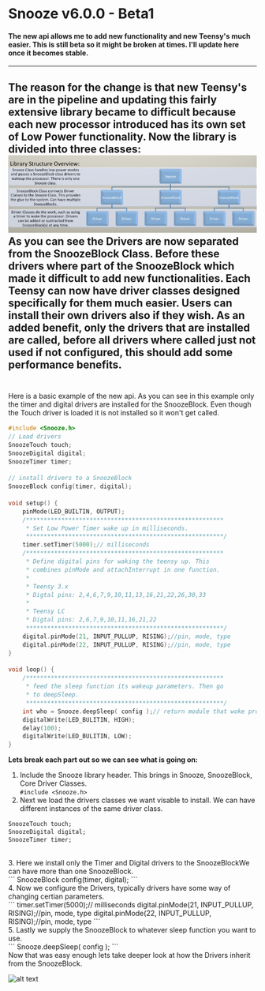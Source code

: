 # Snooze v6.0.0 - Beta1

<h4>The new api allows me to add new functionality and new Teensy's much easier. This is still beta so it might be broken at times. I'll update here once it becomes stable.</h4>

---

The reason for the change is that new Teensy's are in the pipeline and updating this fairly extensive library became to difficult because each new processor introduced has its own set of Low Power functionality. Now the library is divided into three classes:<br>
![alt text](https://github.com/duff2013/Snooze_V6_Beta/blob/master/images/Snooze_Class_Layout/Slide1.png "Snooze Class Layout")<br>
As you can see the Drivers are now separated from the SnoozeBlock Class. Before these drivers where part of the SnoozeBlock which made it difficult to add new functionalities. Each Teensy can now have driver classes designed specifically for them much easier. Users can install their own drivers also if they wish. As an added benefit, only the drivers that are installed are called, before all drivers where called just not used if not configured, this should add some performance benefits. 
<br>
<br>
---
Here is a basic example of the new api. As you can see in this example only the timer and digital drivers are installed for the SnoozeBlock. Even though the Touch driver is loaded it is not installed so it won't get called.
```c++
#include <Snooze.h>
// Load drivers
SnoozeTouch touch;
SnoozeDigital digital;
SnoozeTimer timer;

// install drivers to a SnoozeBlock
SnoozeBlock config(timer, digital);

void setup() {
    pinMode(LED_BUILTIN, OUTPUT);
    /********************************************************
     * Set Low Power Timer wake up in milliseconds.
     ********************************************************/
    timer.setTimer(5000);// milliseconds
    /********************************************************
     * Define digital pins for waking the teensy up. This
     * combines pinMode and attachInterrupt in one function.
     *
     * Teensy 3.x
     * Digtal pins: 2,4,6,7,9,10,11,13,16,21,22,26,30,33
     *
     * Teensy LC
     * Digtal pins: 2,6,7,9,10,11,16,21,22
     ********************************************************/
    digital.pinMode(21, INPUT_PULLUP, RISING);//pin, mode, type
    digital.pinMode(22, INPUT_PULLUP, RISING);//pin, mode, type
}

void loop() {
    /********************************************************
     * feed the sleep function its wakeup parameters. Then go 
     * to deepSleep.
     ********************************************************/
    int who = Snooze.deepSleep( config );// return module that woke processor
    digitalWrite(LED_BULITIN, HIGH);
    delay(100);
    digitalWrite(LED_BULITIN, LOW);
}
```
<b>Lets break each part out so we can see what is going on:</b><br>
1. Include the Snooze library header. This brings in Snooze, SnoozeBlock, Core Driver Classes.<br>
```#include <Snooze.h>```<br>
2. Next we load the drivers classes we want visable to install. We can have different instances of the same driver class.<br>
```
SnoozeTouch touch;
SnoozeDigital digital;
SnoozeTimer timer;
```
<br>
3. Here we install only the Timer and Digital drivers to the SnoozeBlockWe can have more than one SnoozeBlock.<br>
```
SnoozeBlock config(timer, digital);
```
<br>
4. Now we configure the Drivers, typically drivers have some way of changing certian parameters.<br>
```
timer.setTimer(5000);// milliseconds
digital.pinMode(21, INPUT_PULLUP, RISING);//pin, mode, type
digital.pinMode(22, INPUT_PULLUP, RISING);//pin, mode, type
```
<br>
5. Lastly we supply the SnoozeBlock to whatever sleep function you want to use.<br>
```
Snooze.deepSleep( config );
```
<br>
Now that was easy enough lets take deeper look at how the Drivers inherit from the SnoozeBlock.

![alt text](https://github.com/duff2013/Snooze_V6_Beta/blob/master/images/Snooze_Class_Layout/Slide2.png "Drivers inherit SnoozeBlock")
